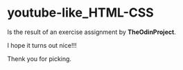 # youtube-like_HTML-CSS

 Is the result of an exercise assignment by **TheOdinProject**.

I hope it turns out nice!!!

Thenk you for picking.
